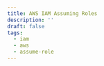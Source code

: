 ```yaml
---
title: AWS IAM Assuming Roles
description: ''
draft: false
tags:
  - iam
  - aws
  - assume-role
---
```

